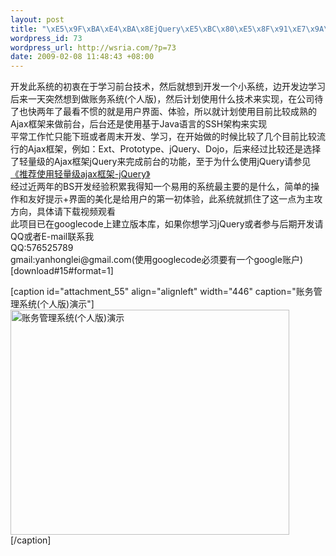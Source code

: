 ```yaml
--- 
layout: post
title: "\xE5\x9F\xBA\xE4\xBA\x8EjQuery\xE5\xBC\x80\xE5\x8F\x91\xE7\x9A\x84\xE8\xB4\xA6\xE5\x8A\xA1\xE7\xAE\xA1\xE7\x90\x86\xE7\xB3\xBB\xE7\xBB\x9F(\xE4\xB8\xAA\xE4\xBA\xBA\xE7\x89\x88)\xE6\xBC\x94\xE7\xA4\xBA"
wordpress_id: 73
wordpress_url: http://wsria.com/?p=73
date: 2009-02-08 11:48:43 +08:00
---
```

<div class="mceTemp">开发此系统的初衷在于学习前台技术，然后就想到开发一个小系统，边开发边学习</div>
<div class="mceTemp">后来一天突然想到做账务系统(个人版)，然后计划使用什么技术来实现，在公司待了也快两年了最看不惯的就是用户界面、体验，所以就计划使用目前比较成熟的Ajax框架来做前台，后台还是使用基于Java语言的SSH架构来实现</div>
<div class="mceTemp">平常工作忙只能下班或者周末开发、学习，在开始做的时候比较了几个目前比较流行的Ajax框架，例如：Ext、Prototype、jQuery、Dojo，后来经过比较还是选择了轻量级的Ajax框架jQuery来完成前台的功能，至于为什么使用jQuery请参见<a href="http://wsria.com/js/%e6%8e%a8%e8%8d%90%e4%bd%bf%e7%94%a8%e8%bd%bb%e9%87%8f%e7%ba%a7ajax%e6%a1%86%e6%9e%b6-jquery.html" target="_blank">《推荐使用轻量级ajax框架-jQuery》</a></div>
<div class="mceTemp">经过近两年的BS开发经验积累我得知一个易用的系统最主要的是什么，简单的操作和友好提示+界面的美化是给用户的第一初体验，此系统就抓住了这一点为主攻方向，具体请下载视频观看</div>
<div class="mceTemp">此项目已在googlecode上建立版本库，如果你想学习jQuery或者参与后期开发请QQ或者E-mail联系我</div>
<div class="mceTemp">QQ:576525789</div>
<div class="mceTemp">gmail:yanhonglei@gmail.com(使用googlecode必须要有一个google账户)</div>
<div class="mceTemp">[download#15#format=1]</div>

[caption id="attachment_55" align="alignleft" width="446" caption="账务管理系统(个人版)演示"]<a href="http://wsria.com/wp-content/uploads/2009/02/finance.png"><img class="size-full wp-image-55" title="finance" src="http://wsria.com/wp-content/uploads/2009/02/finance.png" alt="账务管理系统(个人版)演示" width="446" height="360" /></a>[/caption]
